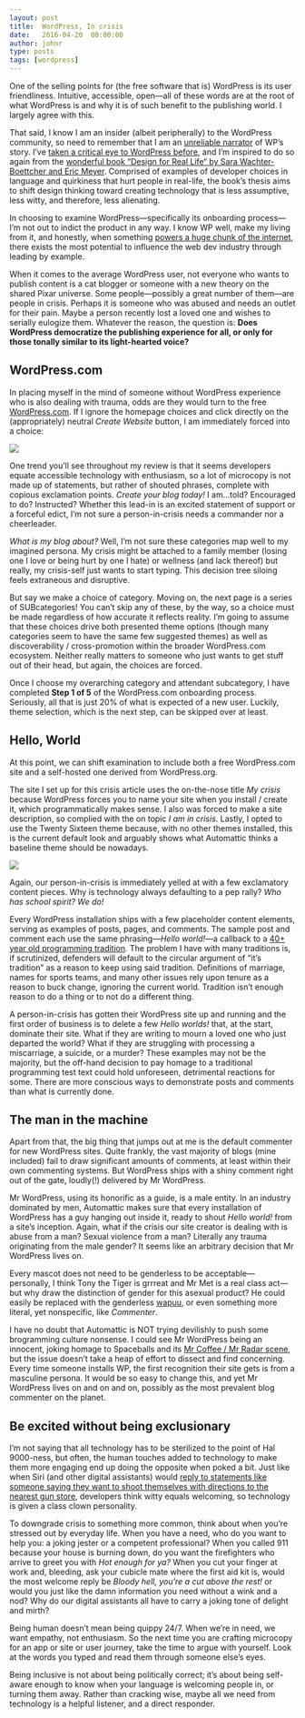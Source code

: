 ```yaml
---
layout: post
title:  WordPress, In crisis
date:   2016-04-20  00:00:00
author: johnr
type: posts
tags: [wordpress]
---
```


One of the selling points for (the free software that is) WordPress is its user friendliness. Intuitive, accessible, open&mdash;all of these words are at the root of what WordPress is and why it is of such benefit to the publishing world. I largely agree with this.

That said, I know I am an insider (albeit peripherally) to the WordPress community, so need to remember that I am an [unreliable narrator](https://en.wikipedia.org/wiki/Unreliable_narrator) of WP’s story. I’ve [taken a critical eye to WordPress before](/posts/2015-10-26-the-aux-of-wp-rethinking-the-wordpress-writing-experience), and I’m inspired to do so again from the [wonderful book “Design for Real Life“ by Sara Wachter-Boettcher and Eric Meyer](https://abookapart.com/products/design-for-real-life). Comprised of examples of developer choices in language and quirkiness that hurt people in real-life, the book’s thesis aims to shift design thinking toward creating technology that is less assumptive, less witty, and therefore, less alienating.

In choosing to examine WordPress&mdash;specifically its onboarding process&mdash;I’m not out to indict the product in any way. I know WP well, make my living from it, and honestly, when something [powers a huge chunk of the internet](http://w3techs.com/technologies/details/cm-wordpress/all/all), there exists the most potential to influence the web dev industry through leading by example.

When it comes to the average WordPress user, not everyone who wants to publish content is a cat blogger or someone with a new theory on the shared Pixar universe. Some people—possibly a great number of them—are people in crisis. Perhaps it is someone who was abused and needs an outlet for their pain. Maybe a person recently lost a loved one and wishes to serially eulogize them. Whatever the reason, the question is: <strong>Does WordPress democratize the publishing experience for all, or only for those tonally similar to its light-hearted voice?</strong>

## WordPress.com
In placing myself in the mind of someone without WordPress experience who is also dealing with trauma, odds are they would turn to the free [WordPress.com](https://wordpress.com/). If I ignore the homepage choices and click directly on the (appropriately) neutral _Create Website_ button, I am immediately forced into a choice:

![](/images/wpdotcom-onboarding.jpg)

One trend you’ll see throughout my review is that it seems developers equate accessible technology with enthusiasm, so a lot of microcopy is not made up of statements, but rather of shouted phrases, complete with copious exclamation points. _Create your blog today!_ I am...told? Encouraged to do? Instructed? Whether this lead-in is an excited statement of support or a forceful edict, I’m not sure a person-in-crisis needs a commander nor a cheerleader.

_What is my blog about?_ Well, I’m not sure these categories map well to my imagined persona. My crisis might be attached to a family member (losing one I love or being hurt by one I hate) or wellness (and lack thereof) but really, my crisis-self just wants to start typing. This decision tree siloing feels extraneous and disruptive.

But say we make a choice of category. Moving on, the next page is a series of SUBcategories! You can’t skip any of these, by the way, so a choice must be made regardless of how accurate it reflects reality. I’m going to assume that these choices drive both presented theme options (though many categories seem to have the same few suggested themes) as well as discoverability / cross-promotion within the broader WordPress.com ecosystem. Neither really matters to someone who just wants to get stuff out of their head, but again, the choices are forced.

Once I choose my overarching category and attendant subcategory, I have completed **Step 1 of 5** of the WordPress.com onboarding process. Seriously, all that is just 20% of what is expected of a new user. Luckily, theme selection, which is the next step, can be skipped over at least.

## Hello, World
At this point, we can shift examination to include both a free WordPress.com site and a self-hosted one derived from WordPress.org.

The site I set up for this crisis article uses the on-the-nose title _My crisis_ because WordPress forces you to name your site when you install / create it, which programmatically makes sense. I also was forced to make a site description, so complied with the on topic _I am in crisis_. Lastly, I opted to use the Twenty Sixteen theme because, with no other themes installed, this is the current default look and arguably shows what Automattic thinks a baseline theme should be nowadays.

![](/images/wp-in-crisis.jpg)

Again, our person-in-crisis is immediately yelled at with a few exclamatory content pieces. Why is technology always defaulting to a pep rally? _Who has school spirit? We do!_

Every WordPress installation ships with a few placeholder content elements, serving as examples of posts, pages, and comments. The sample post and comment each use the same phrasing&mdash;_Hello world!_&mdash;a callback to a [40+ year old programming tradition](https://en.wikipedia.org/wiki/%22Hello,_World!%22_program#History). The problem I have with many traditions is, if scrutinized, defenders will default to the circular argument of “it’s tradition” as a reason to keep using said tradition. Definitions of marriage, names for sports teams, and many other issues rely upon tenure as a reason to buck change, ignoring the current world. Tradition isn’t enough reason to do a thing or to not do a different thing.

A person-in-crisis has gotten their WordPress site up and running and the first order of business is to delete a few _Hello worlds!_ that, at the start, dominate their site. What if they are writing to mourn a loved one who just departed the world? What if they are struggling with processing a miscarriage, a suicide, or a murder? These examples may not be the majority, but the off-hand decision to pay homage to a traditional programming test text could hold unforeseen, detrimental reactions for some. There are more conscious ways to demonstrate posts and comments than what is currently done.

## The man in the machine
Apart from that, the big thing that jumps out at me is the default commenter for new WordPress sites. Quite frankly, the vast majority of blogs (mine included) fail to draw significant amounts of comments, at least within their own commenting systems. But WordPress ships with a shiny comment right out of the gate, loudly(!) delivered by Mr WordPress.

Mr WordPress, using its honorific as a guide, is a male entity. In an industry dominated by men, Automattic makes sure that every installation of WordPress has a guy hanging out inside it, ready to shout _Hello world!_ from a site’s inception. Again, what if the crisis our site creator is dealing with is abuse from a man? Sexual violence from a man? Literally any trauma originating from the male gender? It seems like an arbitrary decision that Mr WordPress lives on.

Every mascot does not need to be genderless to be acceptable&mdash;personally, I think Tony the Tiger is grrreat and Mr Met is a real class act&mdash;but why draw the distinction of gender for this asexual product? He could easily be replaced with the genderless [wapuu](https://wapuu.jp/2015/12/12/wapuu-origins/), or even something more literal, yet nonspecific, like _Commenter_.

I have no doubt that Automattic is NOT trying devilishly to push some brogramming culture nonsense. I could see Mr WordPress being an innocent, joking homage to Spaceballs and its [Mr Coffee / Mr Radar scene](https://www.youtube.com/watch?v=20soJuwWFH4), but the issue doesn’t take a heap of effort to dissect and find concerning. Every time someone installs WP, the first recognition their site gets is from a masculine persona. It would be so easy to change this, and yet Mr WordPress lives on and on and on, possibly as the most prevalent blog commenter on the planet.

## Be excited without being exclusionary
I’m not saying that all technology has to be sterilized to the point of Hal 9000-ness, but often, the human touches added to technology to make them more engaging end up doing the opposite when poked a bit. Just like when Siri (and other digital assistants) would [reply to statements like someone saying they want to shoot themselves with directions to the nearest gun store](http://well.blogs.nytimes.com/2016/03/14/hey-siri-can-i-rely-on-you-in-a-crisis-not-always-a-study-finds/), developers think witty equals welcoming, so technology is given a class clown personality.

To downgrade crisis to something more common, think about when you’re stressed out by everyday life. When you have a need, who do you want to help you: a joking jester or a competent professional? When you called 911 because your house is burning down, do you want the firefighters who arrive to greet you with _Hot enough for ya?_ When you cut your finger at work and, bleeding, ask your cubicle mate where the first aid kit is, would the most welcome reply be _Bloody hell, you’re a cut above the rest!_ or would you just like the damn information you need without a wink and a nod? Why do our digital assistants all have to carry a joking tone of delight and mirth?

Being human doesn’t mean being quippy 24/7. When we’re in need, we want empathy, not enthusiasm. So the next time you are crafting microcopy for an app or site or user journey, take the time to argue with yourself. Look at the words you typed and read them through someone else’s eyes.

Being inclusive is not about being politically correct; it’s about being self-aware enough to know when your language is welcoming people in, or turning them away. Rather than cracking wise, maybe all we need from technology is a helpful listener, and a direct responder.
